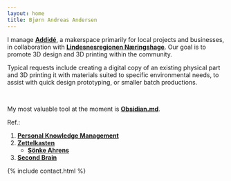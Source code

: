 ```yaml
---
layout: home
title: Bjørn Andreas Andersen
---
```


I manage <a href="https://www.addide.no" rel="nofollow"><strong>Addidé</strong></a>, a makerspace primarily for local projects and businesses, in collaboration with <a href="https://www.naringshagen.no" rel="nofollow"><strong>Lindesnesregionen Næringshage</strong></a>. Our goal is to promote 3D design and 3D printing within the community.

Typical requests include creating a digital copy of an existing physical part and 3D printing it with materials suited to specific environmental needs, to assist with quick design prototyping, or smaller batch productions.

<br>

My most valuable tool at the moment is <a href="https://obsidian.md" rel="nofollow"><strong>Obsidian.md</strong></a>.

Ref.:
1. <a href="https://en.wikipedia.org/wiki/Personal_knowledge_management" rel="nofollow"><strong>Personal Knowledge Management</strong></a>
2. <a href="https://en.wikipedia.org/wiki/Zettelkasten" rel="nofollow"><strong>Zettelkasten</strong></a>
    - <a href="https://www.soenkeahrens.de/en/takesmartnotes#zettelkasten-en" rel="nofollow"><strong>Sönke Ahrens</strong></a>
3. <a href="https://fortelabs.com/blog/basboverview" rel="nofollow"><strong>Second Brain</strong></a>

{% include contact.html %}